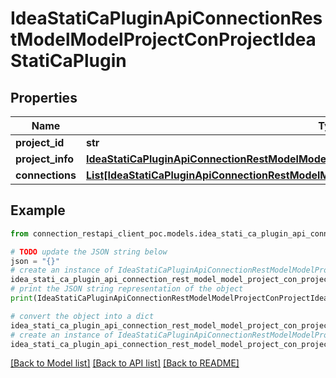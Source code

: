 # IdeaStatiCaPluginApiConnectionRestModelModelProjectConProjectIdeaStatiCaPlugin


## Properties

Name | Type | Description | Notes
------------ | ------------- | ------------- | -------------
**project_id** | **str** |  | [optional] 
**project_info** | [**IdeaStatiCaPluginApiConnectionRestModelModelProjectConProjectDataIdeaStatiCaPlugin**](IdeaStatiCaPluginApiConnectionRestModelModelProjectConProjectDataIdeaStatiCaPlugin.md) |  | [optional] 
**connections** | [**List[IdeaStatiCaPluginApiConnectionRestModelModelConnectionConConnectionIdeaStatiCaPlugin]**](IdeaStatiCaPluginApiConnectionRestModelModelConnectionConConnectionIdeaStatiCaPlugin.md) |  | [optional] 

## Example

```python
from connection_restapi_client_poc.models.idea_stati_ca_plugin_api_connection_rest_model_model_project_con_project_idea_stati_ca_plugin import IdeaStatiCaPluginApiConnectionRestModelModelProjectConProjectIdeaStatiCaPlugin

# TODO update the JSON string below
json = "{}"
# create an instance of IdeaStatiCaPluginApiConnectionRestModelModelProjectConProjectIdeaStatiCaPlugin from a JSON string
idea_stati_ca_plugin_api_connection_rest_model_model_project_con_project_idea_stati_ca_plugin_instance = IdeaStatiCaPluginApiConnectionRestModelModelProjectConProjectIdeaStatiCaPlugin.from_json(json)
# print the JSON string representation of the object
print(IdeaStatiCaPluginApiConnectionRestModelModelProjectConProjectIdeaStatiCaPlugin.to_json())

# convert the object into a dict
idea_stati_ca_plugin_api_connection_rest_model_model_project_con_project_idea_stati_ca_plugin_dict = idea_stati_ca_plugin_api_connection_rest_model_model_project_con_project_idea_stati_ca_plugin_instance.to_dict()
# create an instance of IdeaStatiCaPluginApiConnectionRestModelModelProjectConProjectIdeaStatiCaPlugin from a dict
idea_stati_ca_plugin_api_connection_rest_model_model_project_con_project_idea_stati_ca_plugin_from_dict = IdeaStatiCaPluginApiConnectionRestModelModelProjectConProjectIdeaStatiCaPlugin.from_dict(idea_stati_ca_plugin_api_connection_rest_model_model_project_con_project_idea_stati_ca_plugin_dict)
```
[[Back to Model list]](../README.md#documentation-for-models) [[Back to API list]](../README.md#documentation-for-api-endpoints) [[Back to README]](../README.md)


